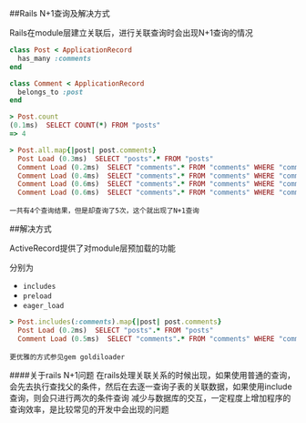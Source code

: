 ##Rails N+1查询及解决方式

Rails在module层建立关联后，进行关联查询时会出现N+1查询的情况

```ruby
class Post < ApplicationRecord
  has_many :comments
end

class Comment < ApplicationRecord
  belongs_to :post
end

> Post.count
(0.1ms)  SELECT COUNT(*) FROM "posts"
=> 4

> Post.all.map{|post| post.comments}
  Post Load (0.3ms)  SELECT "posts".* FROM "posts"
  Comment Load (0.2ms)  SELECT "comments".* FROM "comments" WHERE "comments"."post_id" = ?  [["post_id", 1]]
  Comment Load (0.4ms)  SELECT "comments".* FROM "comments" WHERE "comments"."post_id" = ?  [["post_id", 2]]
  Comment Load (0.6ms)  SELECT "comments".* FROM "comments" WHERE "comments"."post_id" = ?  [["post_id", 3]]
  Comment Load (0.6ms)  SELECT "comments".* FROM "comments" WHERE "comments"."post_id" = ?  [["post_id", 4]]
```
`一共有4个查询结果，但是却查询了5次，这个就出现了N+1查询`

##解决方式

ActiveRecord提供了对module层预加载的功能

分别为

* `includes`
* `preload`
* `eager_load`

```ruby
> Post.includes(:comments).map{|post| post.comments}
  Post Load (0.2ms)  SELECT "posts".* FROM "posts"
  Comment Load (0.5ms)  SELECT "comments".* FROM "comments" WHERE "comments"."post_id" IN (1, 2, 3, 4)
```
`更优雅的方式参见gem goldiloader`

####关于rails N+1问题
 在rails处理关联关系的时候出现，如果使用普通的查询，会先去执行查找父的条件，然后在去逐一查询子表的关联数据，如果使用include查询，则会只进行两次的条件查询
 减少与数据库的交互，一定程度上增加程序的查询效率，是比较常见的开发中会出现的问题
